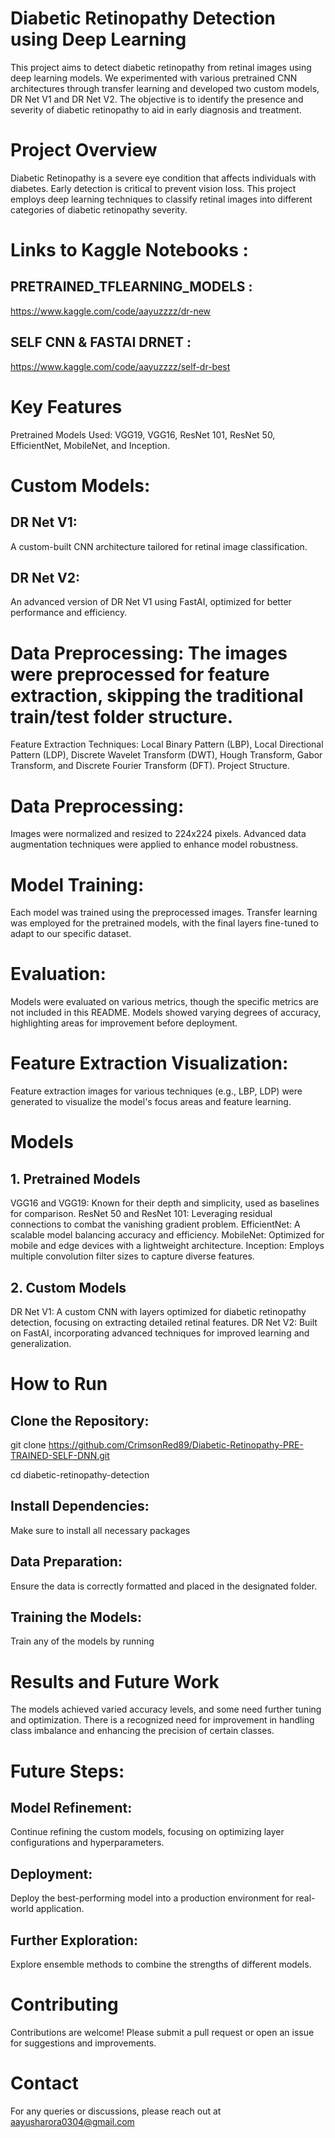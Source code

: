 # Diabetic Retinopathy Detection using Deep Learning
This project aims to detect diabetic retinopathy from retinal images using deep learning models. We experimented with various pretrained CNN architectures through transfer learning and developed two custom models, DR Net V1 and DR Net V2. The objective is to identify the presence and severity of diabetic retinopathy to aid in early diagnosis and treatment.

# Project Overview
Diabetic Retinopathy is a severe eye condition that affects individuals with diabetes. Early detection is critical to prevent vision loss. This project employs deep learning techniques to classify retinal images into different categories of diabetic retinopathy severity.

# Links to Kaggle Notebooks :
## PRETRAINED_TFLEARNING_MODELS : 
https://www.kaggle.com/code/aayuzzzz/dr-new
## SELF CNN & FASTAI DRNET : 
https://www.kaggle.com/code/aayuzzzz/self-dr-best

# Key Features
Pretrained Models Used: VGG19, VGG16, ResNet 101, ResNet 50, EfficientNet, MobileNet, and Inception.

# Custom Models:
## DR Net V1: 
A custom-built CNN architecture tailored for retinal image classification.
## DR Net V2: 
An advanced version of DR Net V1 using FastAI, optimized for better performance and efficiency.

# Data Preprocessing: The images were preprocessed for feature extraction, skipping the traditional train/test folder structure.
Feature Extraction Techniques: Local Binary Pattern (LBP), Local Directional Pattern (LDP), Discrete Wavelet Transform (DWT), Hough Transform, Gabor Transform, and Discrete Fourier Transform (DFT).
Project Structure.

# Data Preprocessing: 
Images were normalized and resized to 224x224 pixels. Advanced data augmentation techniques were applied to enhance model robustness.

# Model Training: 
Each model was trained using the preprocessed images. Transfer learning was employed for the pretrained models, with the final layers fine-tuned to adapt to our specific dataset.

# Evaluation: 
Models were evaluated on various metrics, though the specific metrics are not included in this README. Models showed varying degrees of accuracy, highlighting areas for improvement before deployment.

# Feature Extraction Visualization: 
Feature extraction images for various techniques (e.g., LBP, LDP) were generated to visualize the model's focus areas and feature learning.

# Models
## 1. Pretrained Models
VGG16 and VGG19: Known for their depth and simplicity, used as baselines for comparison.
ResNet 50 and ResNet 101: Leveraging residual connections to combat the vanishing gradient problem.
EfficientNet: A scalable model balancing accuracy and efficiency.
MobileNet: Optimized for mobile and edge devices with a lightweight architecture.
Inception: Employs multiple convolution filter sizes to capture diverse features.

## 2. Custom Models
DR Net V1: A custom CNN with layers optimized for diabetic retinopathy detection, focusing on extracting detailed retinal features.
DR Net V2: Built on FastAI, incorporating advanced techniques for improved learning and generalization.

# How to Run
## Clone the Repository:
git clone https://github.com/CrimsonRed89/Diabetic-Retinopathy-PRE-TRAINED-SELF-DNN.git

cd diabetic-retinopathy-detection

## Install Dependencies: 
Make sure to install all necessary packages

## Data Preparation: 
Ensure the data is correctly formatted and placed in the designated folder.

## Training the Models: 
Train any of the models by running

# Results and Future Work
The models achieved varied accuracy levels, and some need further tuning and optimization. There is a recognized need for improvement in handling class imbalance and enhancing the precision of certain classes.

# Future Steps:
## Model Refinement: 
Continue refining the custom models, focusing on optimizing layer configurations and hyperparameters.
## Deployment: 
Deploy the best-performing model into a production environment for real-world application.
## Further Exploration: 
Explore ensemble methods to combine the strengths of different models.

# Contributing
Contributions are welcome! Please submit a pull request or open an issue for suggestions and improvements.

# Contact
For any queries or discussions, please reach out at aayusharora0304@gmail.com
